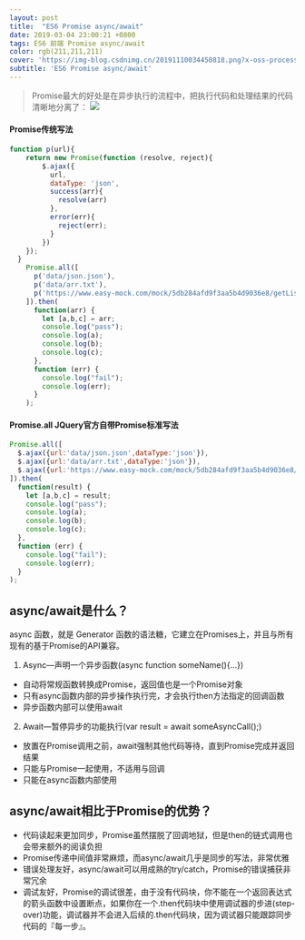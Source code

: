 ```yaml
---
layout: post
title:  "ES6 Promise async/await"
date: 2019-03-04 23:00:21 +0800
tags: ES6 前端 Promise async/await
color: rgb(211,211,211)
cover: 'https://img-blog.csdnimg.cn/20191110034450818.png?x-oss-process=image/watermark,type_ZmFuZ3poZW5naGVpdGk,shadow_10,text_aHR0cHM6Ly9ibG9nLmNzZG4ubmV0L2d1b2thaWdkZw==,size_16,color_FFFFFF,t_70'
subtitle: 'ES6 Promise async/await'
---
```




>Promise最大的好处是在异步执行的流程中，把执行代码和处理结果的代码清晰地分离了：
![](https://img-blog.csdnimg.cn/20191110034450818.png?x-oss-process=image/watermark,type_ZmFuZ3poZW5naGVpdGk,shadow_10,text_aHR0cHM6Ly9ibG9nLmNzZG4ubmV0L2d1b2thaWdkZw==,size_16,color_FFFFFF,t_70)

#### Promise传统写法

```js
function p(url){
    return new Promise(function (resolve, reject){
        $.ajax({
          url,
          dataType: 'json',
          success(arr){
            resolve(arr)
          },
          error(err){
            reject(err);
          }
        })
    });
  }
    Promise.all([
      p('data/json.json'),
      p('data/arr.txt'),
      p('https://www.easy-mock.com/mock/5db284afd9f3aa5b4d9036e8/getList/#!method=get')
    ]).then(
      function(arr) {
        let [a,b,c] = arr;
        console.log("pass");
        console.log(a);
        console.log(b);
        console.log(c);
      },
      function (err) {
        console.log("fail");
        console.log(err);
      }
    );

```


#### Promise.all JQuery官方自带Promise标准写法

```js
Promise.all([
  $.ajax({url:'data/json.json',dataType:'json'}),
  $.ajax({url:'data/arr.txt',dataType:'json'}),
  $.ajax({url:'https://www.easy-mock.com/mock/5db284afd9f3aa5b4d9036e8/getList/#!method=get',dataType:'json'}),
]).then(
  function(result) {
    let [a,b,c] = result;
    console.log("pass");
    console.log(a);
    console.log(b);
    console.log(c);
  },
  function (err) {
    console.log("fail");
    console.log(err);
  }
);
```
## async/await是什么？

async 函数，就是 Generator 函数的语法糖，它建立在Promises上，并且与所有现有的基于Promise的API兼容。

1. Async—声明一个异步函数(async function someName(){...})

* 自动将常规函数转换成Promise，返回值也是一个Promise对象
* 只有async函数内部的异步操作执行完，才会执行then方法指定的回调函数
* 异步函数内部可以使用await


2. Await—暂停异步的功能执行(var result = await someAsyncCall();)

* 放置在Promise调用之前，await强制其他代码等待，直到Promise完成并返回结果
* 只能与Promise一起使用，不适用与回调
* 只能在async函数内部使用

## async/await相比于Promise的优势？

* 代码读起来更加同步，Promise虽然摆脱了回调地狱，但是then的链式调用也会带来额外的阅读负担
* Promise传递中间值非常麻烦，而async/await几乎是同步的写法，非常优雅
* 错误处理友好，async/await可以用成熟的try/catch，Promise的错误捕获非常冗余
* 调试友好，Promise的调试很差，由于没有代码块，你不能在一个返回表达式的箭头函数中设置断点，如果你在一个.then代码块中使用调试器的步进(step-over)功能，调试器并不会进入后续的.then代码块，因为调试器只能跟踪同步代码的『每一步』。
